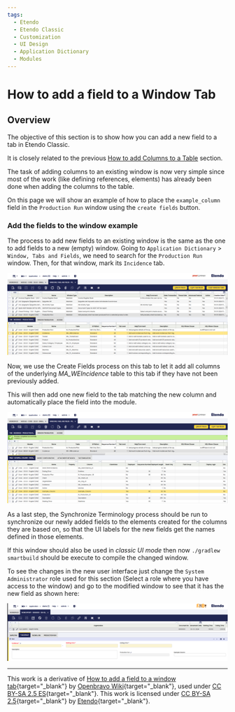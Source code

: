 ```yaml
---
tags:
  - Etendo
  - Etendo Classic
  - Customization
  - UI Design
  - Application Dictionary
  - Modules
---
```


# How to add a field to a Window Tab

## Overview

The objective of this section is to show how you can add a new field to a tab in Etendo Classic.

It is closely related to the previous [How to add Columns to a Table](How_to_add_Columns_to_a_Table.md) section.

The task of adding columns to an existing window is now very simple since most of the work (like defining references, elements) has already been done when adding the columns to the table.

On this page we will show an example of how to place the `example_column` field in the `Production Run` window using the `create fields` button.

### Add the fields to the window example

The process to add new fields to an existing window is the same as the one to add fields to a new (empty) window. Going to `Application Dictionary` > `Window, Tabs and Fields`, we need to search for the `Production Run` window. Then, for that window, mark its `Incidence` tab.

![](../../../assets/developer-guide/etendo-classic/how-to-guides/How_to_add_a_field_to_a_Window_tab_0.png)

Now, we use the Create Fields process on this tab to let it add all columns
of the underlying _MA_WEIncidence_ table to this tab if they have not been previously
added.

This will then add one new field to the tab matching the new column
and automatically place the field into the module.

![](../../../assets/developer-guide/etendo-classic/how-to-guides/How_to_add_a_field_to_a_Window_tab_1.png)

As a last step, the Synchronize Terminology process should be run to synchronize our newly added fields to the elements created for the columns they are based on, so that the UI labels for the new fields get the names defined in those elements.

If this window should also be used in _classic UI mode_ then now `./gradlew smartbuild` should be execute to compile the changed window.

To see the changes in the new user interface just change the `System Administrator` role used for this section (Select a role where you have access to the window) and go to the modified window to see that it has the new field as shown here:

![](../../../assets/developer-guide/etendo-classic/how-to-guides/How_to_add_a_field_to_a_Window_tab_2.png)

---

This work is a derivative of [How to add a field to a window tab](http://wiki.openbravo.com/wiki/How_to_add_a_field_to_a_Window_Tab){target="\_blank"} by [Openbravo Wiki](http://wiki.openbravo.com/wiki/Welcome_to_Openbravo){target="\_blank"}, used under [CC BY-SA 2.5 ES](https://creativecommons.org/licenses/by-sa/2.5/es/){target="\_blank"}. This work is licensed under [CC BY-SA 2.5](https://creativecommons.org/licenses/by-sa/2.5/){target="\_blank"} by [Etendo](https://etendo.software){target="\_blank"}.
